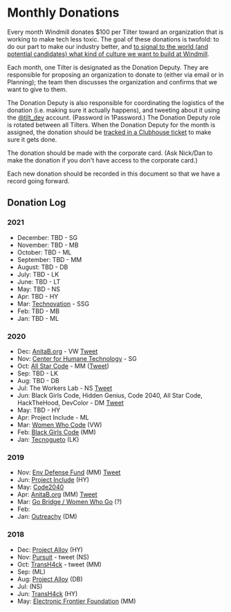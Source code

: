 # Monthly Donations

Every month Windmill donates $100 per Tilter toward an organization that is working to make tech less toxic. The goal of these donations is twofold: to do our part to make our industry better, and [to signal to the world (and potential candidates) what kind of culture we want to build at Windmill](https://twitter.com/dbentley/status/1196853652444499968).

Each month, one Tilter is designated as the Donation Deputy. They are responsible for proposing an organization to donate to (either via email or in Planning); the team then discusses the organization and confirms that we want to give to them.

The Donation Deputy is also responsible for coordinating the logistics of the donation (i.e. making sure it actually happens), and tweeting about it using the [@tilt_dev](https://twitter.com/tilt_dev) account. (Password in 1Password.) The Donation Deputy role is rotated between all Tilters. When the Donation Deputy for the month is assigned, the donation should be [tracked in a Clubhouse ticket](https://app.clubhouse.io/windmill/stories/new?template_id=5e6a6244-cc45-4cd2-a3ba-8ac4139a692a) to make sure it gets done.

The donation should be made with the corporate card. (Ask Nick/Dan to make the donation if you don't have access to the corporate card.)

Each new donation should be recorded in this document so that we have a record going forward.

## Donation Log

### 2021
* December: TBD - SG
* November: TBD - MB
* October: TBD - ML
* September: TBD - MM
* August: TBD - DB
* July: TBD - LK
* June: TBD - LT
* May: TBD - NS
* Apr: TBD - HY
* Mar: [Technovation](https://www.technovation.org/) - SSG
* Feb: TBD - MB
* Jan: TBD - ML

### 2020
* Dec: [AnitaB.org](https://anitab.org/) - VW [Tweet](https://twitter.com/tilt_dev/status/1346176001898913792)
* Nov: [Center for Humane Technology](https://www.humanetech.com/) - SG
* Oct: [All Star Code](https://www.allstarcode.org/) - MM ([Tweet](https://twitter.com/tilt_dev/status/1313559289890582530))
* Sep: TBD - LK
* Aug: TBD - DB
* Jul: The Workers Lab - NS [Tweet](https://twitter.com/tilt_dev/status/1291422787907784710)
* Jun: Black Girls Code, Hidden Genius, Code 2040, All Star Code, HackTheHood, DevColor - DM [Tweet](https://twitter.com/tilt_dev/status/1272885321215213568)
* May: TBD - HY 
* Apr: Project Include - ML
* Mar: [Women Who Code](https://www.womenwhocode.com/) (VW)
* Feb: [Black Girls Code](http://www.blackgirlscode.com/) (MM)
* Jan: [Tecnogueto](http://www.tecnogueto.com.br/) (LK)

### 2019
* Nov: [Env Defense Fund](https://www.edf.org/) (MM) [Tweet](https://twitter.com/tilt_dev/status/1199453036483141632)
* Jun: [Project Include](https://projectinclude.org/) (HY)
* May: [Code2040](http://www.code2040.org/)
* Apr: [AnitaB.org](https://anitab.org/) (MM) [Tweet](https://twitter.com/tilt_dev/status/1124073397036683264)
* Mar: [Go Bridge / Women Who Go](https://www.womenwhogo.org/) (?)
* Feb: 
* Jan: [Outreachy](https://www.outreachy.org/) (DM)

### 2018
* Dec: [Project Alloy](https://www.projectalloy.org/) (HY)
* Nov: [Pursuit](https://www.pursuit.org/) - tweet (NS)
* Oct: [TransH4ck](http://www.transhack.org/) - tweet (MM) 
* Sep: (ML) 
* Aug: [Project Alloy](https://www.projectalloy.org/) (DB)
* Jul: (NS)
* Jun: [TransH4ck](http://www.transhack.org/) (HY)
* May: [Electronic Frontier Foundation](https://www.eff.org/) (MM)
